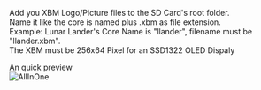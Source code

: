 Add you XBM Logo/Picture files to the SD Card's root folder.  
Name it like the core is named plus .xbm as file extension.  
Example: Lunar Lander's Core Name is "llander", filename must be "llander.xbm".  
The XBM must be 256x64 Pixel for an SSD1322 OLED Dispaly  
  
An quick preview  
![AllInOne](https://github.com/venice1200/MiSTer_tty2oled/blob/main/Pictures/xbm_sd/2021-02-09_All.png?raw=true)

